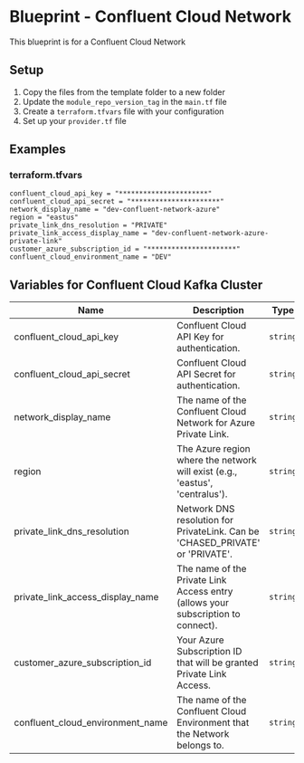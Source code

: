 # Blueprint - Confluent Cloud Network
This blueprint is for a Confluent Cloud Network

## Setup
1. Copy the files from the template folder to a new folder
2. Update the `module_repo_version_tag` in the `main.tf` file
3. Create a `terraform.tfvars` file with your configuration
4. Set up your `provider.tf` file

## Examples

### terraform.tfvars

```hcl
confluent_cloud_api_key = "**********************"
confluent_cloud_api_secret = "**********************"
network_display_name = "dev-confluent-network-azure"
region = "eastus"
private_link_dns_resolution = "PRIVATE"
private_link_access_display_name = "dev-confluent-network-azure-private-link"
customer_azure_subscription_id = "**********************"
confluent_cloud_environment_name = "DEV"
```


## Variables for Confluent Cloud Kafka Cluster

| Name                             | Description                                                                      | Type     | Default   | Required |
|----------------------------------|----------------------------------------------------------------------------------|----------|-----------|:--------:|
| confluent_cloud_api_key          | Confluent Cloud API Key for authentication.                                      | `string` | n/a       |   yes    |
| confluent_cloud_api_secret       | Confluent Cloud API Secret for authentication.                                   | `string` | n/a       |   yes    |
| network_display_name             | The name of the Confluent Cloud Network for Azure Private Link.                  | `string` | n/a       |   yes    |
| region                           | The Azure region where the network will exist (e.g., 'eastus', 'centralus').     | `string` | n/a       |   yes    |
| private_link_dns_resolution      | Network DNS resolution for PrivateLink. Can be 'CHASED_PRIVATE' or 'PRIVATE'.    | `string` | "PRIVATE" |   yes    |
| private_link_access_display_name | The name of the Private Link Access entry (allows your subscription to connect). | `string` | n/a       |   yes    |
| customer_azure_subscription_id   | Your Azure Subscription ID that will be granted Private Link Access.             | `string` | n/a       |   yes    |
| confluent_cloud_environment_name | The name of the Confluent Cloud Environment that the Network belongs to.         | `string` | n/a       |   yes    |

